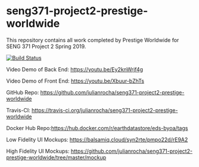 # seng371-project2-prestige-worldwide
This repository contains all work completed by Prestige Worldwide for SENG 371 Project 2 Spring 2019.

[![Build Status](https://travis-ci.org/julianrocha/seng371-project2-prestige-worldwide.svg?branch=master)](https://travis-ci.org/julianrocha/seng371-project2-prestige-worldwide)

Video Demo of Back End: https://youtu.be/Ey2knWrjf4g

Video Demo of Front End: https://youtu.be/Xbuur-bZhTs

GitHub Repo: https://github.com/julianrocha/seng371-project2-prestige-worldwide

Travis-CI: https://travis-ci.org/julianrocha/seng371-project2-prestige-worldwide

Docker Hub Repo:https://hub.docker.com/r/earthdatastore/eds-byoa/tags

Low Fidelity UI Mockups: https://balsamiq.cloud/syn2rte/pmpo22d/rE9A2

High Fidelity UI Mockups: https://github.com/julianrocha/seng371-project2-prestige-worldwide/tree/master/mockup
